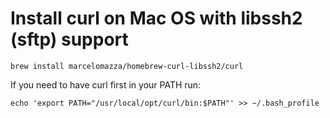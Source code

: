 # Install curl on Mac OS with libssh2 (sftp) support

```
brew install marcelomazza/homebrew-curl-libssh2/curl
```

If you need to have curl first in your PATH run:

```
echo 'export PATH="/usr/local/opt/curl/bin:$PATH"' >> ~/.bash_profile
```
